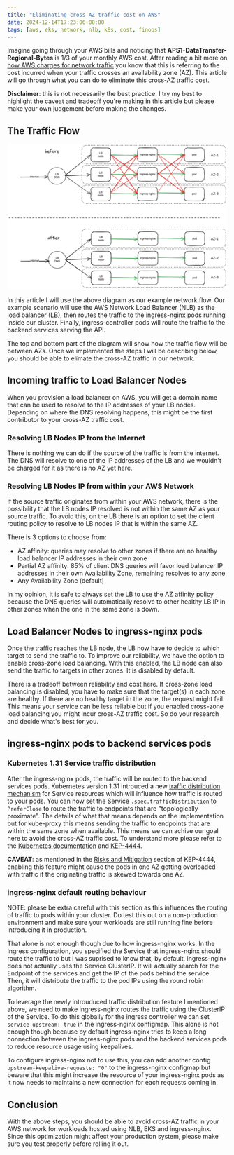 ```yaml
---
title: "Eliminating cross-AZ traffic cost on AWS"
date: 2024-12-14T17:23:06+08:00
tags: [aws, eks, network, nlb, k8s, cost, finops]
---
```


Imagine going through your AWS bills and noticing that **APS1-DataTransfer-Regional-Bytes** is 1/3 of your monthly AWS cost. After reading a bit more on [how AWS charges for network traffic](https://docs.aws.amazon.com/cur/latest/userguide/cur-data-transfers-charges.html) you know that this is referring to the cost incurred when your traffic crosses an availability zone (AZ). This article will go through what you can do to eliminate this cross-AZ traffic cost.

**Disclaimer**: this is not necessarily the best practice. I try my best to highlight the caveat and tradeoff you're making in this article but please make your own judgement before making the changes.

## The Traffic Flow

![](images/cross-az-traffic.png)

In this article I will use the above diagram as our example network flow. Our example scenario will use the AWS Network Load Balancer (NLB) as the load balancer (LB), then routes the traffic to the ingress-nginx pods running inside our cluster. Finally, ingress-controller pods will route the traffic to the backend services serving the API.

The top and bottom part of the diagram will show how the traffic flow will be between AZs. Once we implemented the steps I will be describing below, you should be able to elimate the cross-AZ traffic in our network.

## Incoming traffic to Load Balancer Nodes

When you provision a load balancer on AWS, you will get a domain name that can be used to resolve to the IP addresses of your LB nodes. Depending on where the DNS resolving happens, this might be the first contributor to your cross-AZ traffic cost.

### Resolving LB Nodes IP from the Internet

There is nothing we can do if the source of the traffic is from the internet. The DNS will resolve to one of the IP addresses of the LB and we wouldn't be charged for it as there is no AZ yet here.

### Resolving LB Nodes IP from within your AWS Network

If the source traffic originates from within your AWS network, there is the possibility that the LB nodes IP resolved is not within the same AZ as your source traffic. To avoid this, on the LB there is an option to set the client routing policy to resolve to LB nodes IP that is within the same AZ.

There is 3 options to choose from:
* AZ affinity: queries may resolve to other zones if there are no healthy load balancer IP addresses in their own zone
* Partial AZ affinity: 85% of client DNS queries will favor load balancer IP addresses in their own Availability Zone, remaining resolves to any zone
* Any Availability Zone (default)

In my opinion, it is safe to always set the LB to use the AZ affinity policy because the DNS queries will automatically resolve to other healthy LB IP in other zones when the one in the same zone is down.

## Load Balancer Nodes to ingress-nginx pods

Once the traffic reaches the LB node, the LB now have to decide to which target to send the traffic to. To improve our reliability, we have the option to enable cross-zone load balancing. With this enabled, the LB node can also send the traffic to targets in other zones. It is disabled by default.

There is a tradeoff between reliability and cost here. If cross-zone load balancing is disabled, you have to make sure that the target(s) in each zone are healthy. If there are no healthy target in the zone, the request might fail. This means your service can be less reliable but if you enabled cross-zone load balancing you might incur cross-AZ traffic cost. So do your research and decide what's best for you.

## ingress-nginx pods to backend services pods

### Kubernetes 1.31 Service traffic distribution

After the ingress-nginx pods, the traffic will be routed to the backend services pods. Kubernetes version 1.31 introuced a new [traffic distribution mechanism](https://kubernetes.io/docs/concepts/services-networking/service/#traffic-distribution) for Service resources which will influence how traffic is routed to your pods. You can now set the Service `.spec.trafficDistribution` to `PreferClose` to route the traffic to endpoints that are "topologically proximate". The details of what that means depends on the implementation but for kube-proxy this means sending the traffic to endpoints that are within the same zone when available. This means we can achive our goal here to avoid the cross-AZ traffic cost. To understand more please refer to the [Kubernetes documentation](https://kubernetes.io/docs/reference/networking/virtual-ips/#traffic-distribution) and [KEP-4444](https://github.com/kubernetes/enhancements/tree/master/keps/sig-network/4444-service-traffic-distribution#preferclose).

**CAVEAT**: as mentioned in the [Risks and Mitigation](https://github.com/kubernetes/enhancements/tree/master/keps/sig-network/4444-service-traffic-distribution#risks-and-mitigations) section of KEP-4444, enabling this feature might cause the pods in one AZ getting overloaded with traffic if the originating traffic is skewed towards one AZ.

### ingress-nginx default routing behaviour

NOTE: please be extra careful with this section as this influences the routing of traffic to pods within your cluster. Do test this out on a non-production environment and make sure your workloads are still running fine before introducing it in production.

That alone is not enough though due to how ingress-nginx works. In the Ingress configuration, you specified the Service that ingress-nginx should route the traffic to but I was suprised to know that, by default, ingress-nginx does not actually uses the Service ClusterIP. It will actually search for the Endpoint of the services and get the IP of the pods behind the service. Then, it will distribute the traffic to the pod IPs using the round robin algorithm.

To leverage the newly introuduced traffic distribution feature I mentioned above, we need to make ingress-nginx routes the traffic using the ClusterIP of the Service. To do this globally for the ingress controller we can set `service-upstream: true` in the ingress-nginx configmap. This alone is not enough though because by default ingress-nginx tries to keep a long connection between the ingress-nginx pods and the backend services pods to reduce resource usage using keepalives.

To configure ingress-nginx not to use this, you can add another config `upstream-keepalive-requests: "0"` to the ingress-nginx configmap but beware that this might increase the resource of your ingress-nginx pods as it now needs to maintains a new connection for each requests coming in.

## Conclusion

With the above steps, you should be able to avoid cross-AZ traffic in your AWS network for workloads hosted using NLB, EKS and ingress-nginx. Since this optimization might affect your production system, please make sure you test properly before rolling it out.
